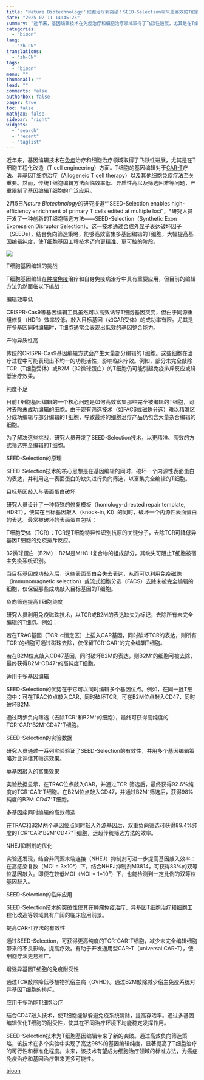 ```yaml
---
title: "Nature Biotechnology：细胞治疗新突破！SEED-Selection带来更高效的T细胞筛选"
date: "2025-02-11 14:45:25"
summary: "近年来，基因编辑技术在免疫治疗和细胞治疗领域取得了飞跃性进展，尤其是在T细胞工程化改造（T..."
categories:
  - "bioon"
lang:
  - "zh-CN"
translations:
  - "zh-CN"
tags:
  - "bioon"
menu: ""
thumbnail: ""
lead: ""
comments: false
authorbox: false
pager: true
toc: false
mathjax: false
sidebar: "right"
widgets:
  - "search"
  - "recent"
  - "taglist"
---
```


近年来，基因编辑技术在[免疫](https://www.medsci.cn/guideline/search?keyword=%E5%85%8D%E7%96%AB)治疗和细胞治疗领域取得了飞跃性进展，尤其是在T细胞工程化改造（T cell engineering）方面。T细胞的基因编辑对于[CAR-T](https://www.medsci.cn/search?q=CAR-T)疗法、异基因T细胞治疗（Allogeneic T cell therapy）以及其他细胞免疫疗法至关重要。然而，传统T细胞编辑方法面临效率低、异质性高以及筛选困难等问题，严重限制了基因编辑T细胞的广泛应用。

2月5日*Nature Biotechnology*的研究报道*“SEED-Selection enables high-efficiency enrichment of primary T cells edited at multiple loci”，*研究人员开发了一种创新的T细胞筛选方法——SEED-Selection（Synthetic Exon Expression Disruptor Selection）。这一技术通过合成外显子表达破坏因子（SEEDs），结合负向筛选策略，能够高效富集多基因编辑的T细胞，大幅提高基因编辑纯度，使T细胞基因工程技术迈向更[精准](https://www.medsci.cn/search?q=%E7%B2%BE%E5%87%86)、更可控的阶段。





![](https://msimg.bioon.com/bioon-com/20241101/3cd50fd1440c4578a4e7b693f1a37a99-zQGJxI8TAKio.jpg)

T细胞基因编辑的挑战

T细胞基因编辑在[肿瘤免疫](https://www.medsci.cn/search?q=%E8%82%BF%E7%98%A4%E5%85%8D%E7%96%AB)治疗和自身免疫病治疗中具有重要应用，但目前的编辑方法仍然面临以下挑战：

编辑效率低

CRISPR-Cas9等基因编辑工具虽然可以高效诱导T细胞基因突变，但由于同源重组修复（HDR）效率较低，敲入目标基因（如CAR受体）的成功率有限。尤其是在多基因同时编辑时，T细胞通常会表现出低效的基因整合能力。

产物异质性高

传统的CRISPR-Cas9基因编辑方式会产生大量部分编辑的T细胞。这些细胞在治疗过程中可能表现出不均一的功能活性，影响临床疗效。例如，部分未完全敲除TCR（T细胞受体）或B2M（β2微球蛋白）的T细胞仍可能引起免疫排斥反应或降低治疗效果。

纯度不足

目前T细胞基因编辑的一个核心问题是如何高效富集那些完全被编辑的T细胞，同时去除未成功编辑的细胞。由于现有筛选技术（如FACS或磁珠分选）难以精准区分成功编辑与部分编辑的T细胞，导致最终的细胞治疗产品仍包含大量杂合编辑的细胞。

为了解决这些挑战，研究人员开发了SEED-Selection技术，以更精准、高效的方式筛选完全编辑的T细胞。

SEED-Selection的原理

SEED-Selection技术的核心思想是在基因编辑的同时，破坏一个内源性表面蛋白的表达，并利用这一表面蛋白的缺失进行负向筛选，以富集完全编辑的T细胞。

目标基因敲入与表面蛋白破坏

研究人员设计了一种特殊的修复模板（homology-directed repair template, HDRT），使其在目标基因敲入（knock-in, KI）的同时，破坏一个内源性表面蛋白的表达。最常被破坏的表面蛋白包括：

T细胞受体（TCR）：TCR是T细胞特异性识别抗原的关键分子，去除TCR可降低异基因T细胞的免疫排斥反应。

β2微球蛋白（B2M）：B2M是MHC-I复合物的组成部分，其缺失可阻止T细胞被宿主免疫系统识别。

当目标基因成功敲入后，这些表面蛋白会失去表达，从而可以利用免疫磁珠（immunomagnetic selection）或流式细胞分选（FACS）去除未被完全编辑的细胞，仅保留那些成功敲入目标基因的T细胞。

负向筛选提高T细胞纯度

研究人员利用免疫磁珠技术，以TCR或B2M的表达缺失为标记，去除所有未完全编辑的T细胞。例如：

若在TRAC基因（TCR-α恒定区）上插入CAR基因，同时破坏TCR的表达，则所有TCR⁺的细胞可通过磁珠去除，仅保留TCR⁻CAR⁺的完全编辑T细胞。

若在B2M位点敲入CD47基因，同时破坏B2M的表达，则B2M⁺的细胞可被去除，最终获得B2M⁻CD47⁺的高纯度T细胞。

适用于多基因编辑

SEED-Selection的优势在于它可以同时编辑多个基因位点。例如，在同一批T细胞中：可在TRAC位点敲入CAR，同时破坏TCR。可在B2M位点敲入CD47，同时破坏B2M。

通过两步负向筛选（去除TCR⁺和B2M⁺的细胞），最终可获得高纯度的TCR⁻CAR⁺B2M⁻CD47⁺T细胞。

SEED-Selection的实验数据

研究人员通过一系列实验验证了SEED-Selection的有效性，并用多个基因编辑策略对比评估其筛选效果。

单基因敲入的富集效果

实验数据显示，在TRAC位点敲入CAR，并通过TCR⁻筛选后，最终获得92.6%纯度的TCR⁻CAR⁺T细胞。在B2M位点敲入CD47，并通过B2M⁻筛选后，获得98%纯度的B2M⁻CD47⁺T细胞。

多基因座同时编辑的高效筛选

在TRAC和B2M两个基因位点同时敲入外源基因后，双重负向筛选可获得89.4%纯度的TCR⁻CAR⁺B2M⁻CD47⁺T细胞，远超传统筛选方法的效率。

NHEJ抑制剂的优化

实验还发现，结合非同源末端连接（NHEJ）抑制剂可进一步提高基因敲入效率：在高感染复数（MOI = 3×10⁵）下，结合NHEJ抑制剂M3814，可获得83%的双等位基因敲入。即便在较低MOI（MOI = 1×10⁴）下，也能检测到一定比例的双等位基因敲入。

SEED-Selection的临床应用

SEED-Selection技术的突破性使其在肿瘤免疫治疗、异基因T细胞治疗和细胞工程化改造等领域具有广阔的临床应用前景。

提高CAR-T疗法的有效性

通过SEED-Selection，可获得更高纯度的TCR⁻CAR⁺T细胞，减少未完全编辑细胞带来的不良影响，提高疗效。有助于开发通用型CAR-T（universal CAR-T），使细胞疗法更易推广。

增强异基因T细胞的免疫耐受性

通过TCR敲除降低移植物抗宿主病（GVHD）。通过B2M敲除减少宿主免疫系统对异基因T细胞的排斥。

应用于多功能T细胞治疗

结合CD47敲入技术，使T细胞能够躲避免疫系统清除，提高存活率。通过多基因编辑优化T细胞的耐受性，使其在不同治疗环境下均能稳定发挥作用。

SEED-Selection技术为T细胞基因编辑带来了新的突破。通过高效负向筛选策略，该技术在多个实验中实现了高达98%的基因编辑纯度，显著提高了T细胞治疗的可行性和标准化程度。未来，该技术有望成为细胞治疗领域的标准方法，为癌症免疫治疗和基因治疗带来更多可能性。

[bioon](http://news.bioon.com/article/6460862e39d6.html)
